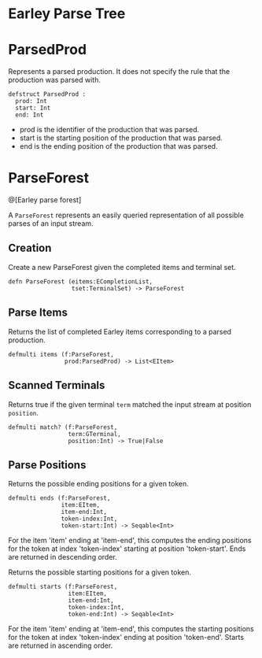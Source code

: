 # Earley Parse Tree #

# ParsedProd #
Represents a parsed production. It does not specify the rule that the production was parsed with.
```
defstruct ParsedProd :
  prod: Int
  start: Int
  end: Int
```
- prod is the identifier of the production that was parsed.
- start is the starting position of the production that was parsed.
- end is the ending position of the production that was parsed.

# ParseForest #
@[Earley parse forest]

A `ParseForest` represents an easily queried representation of all possible parses of an input stream.

## Creation ##
Create a new ParseForest given the completed items and terminal set.
```
defn ParseForest (eitems:ECompletionList,
                  tset:TerminalSet) -> ParseForest
```

## Parse Items ##
Returns the list of completed Earley items corresponding to a parsed production.
```
defmulti items (f:ParseForest,
                prod:ParsedProd) -> List<EItem>
```

## Scanned Terminals ##
Returns true if the given terminal `term` matched the input stream at position `position`. 
```
defmulti match? (f:ParseForest,
                 term:GTerminal,
                 position:Int) -> True|False
```                 
                
## Parse Positions ##
Returns the possible ending positions for a given token.
```
defmulti ends (f:ParseForest,
               item:EItem,
               item-end:Int,
               token-index:Int,
               token-start:Int) -> Seqable<Int>
```               
For the item 'item' ending at 'item-end', this computes the ending positions for the token at index 'token-index' starting at position 'token-start'. 
Ends are returned in descending order.

Returns the possible starting positions for a given token.
```
defmulti starts (f:ParseForest,
                 item:EItem,
                 item-end:Int,
                 token-index:Int,
                 token-end:Int) -> Seqable<Int>
```                 
For the item 'item' ending at 'item-end', this computes the starting positions for the token at index 'token-index' ending at position 'token-end'. 
Starts are returned in ascending order.

